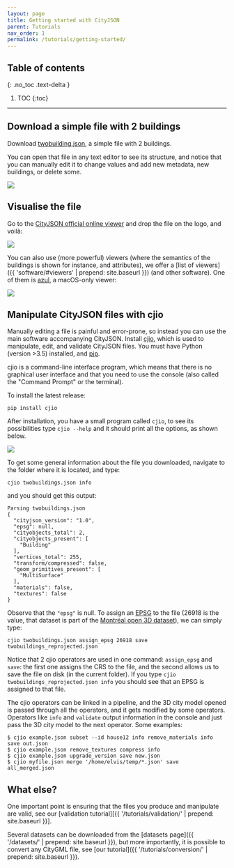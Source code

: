 ```yaml
---
layout: page
title: Getting started with CityJSON
parent: Tutorials
nav_order: 1
permalink: /tutorials/getting-started/
---
```


## Table of contents
{: .no_toc .text-delta }

1. TOC
{:toc}

---

## Download a simple file with 2 buildings

Download [twobuilding.json](../files/twobuildings.json), a simple file with 2 buildings.

You can open that file in any text editor to see its structure, and notice that you can manually edit it to change values and add new metadata, new buildings, or delete some.

![](../files/gs-structure.png)


## Visualise the file

Go to the [CityJSON official online viewer](https://view.cityjson.org) and drop the file on the logo, and voilà:

![](../files/gs-viewer.png)

You can also use (more powerful) viewers (where the semantics of the buildings is shown for instance, and attributes), we offer a [list of viewers]({{ 'software/#viewers' | prepend: site.baseurl }}) (and other software).
One of them is [azul](https://itunes.apple.com/nl/app/azul/id1173239678?mt=12), a macOS-only viewer:

![](../files/gs-azul.png)


## Manipulate CityJSON files with cjio

Manually editing a file is painful and error-prone, so instead you can use the main software accompanying CityJSON.
Install [cjio](https://github.com/tudelft3d/cjio), which is used to manipulate, edit, and validate CityJSON files.
You must have Python (version >3.5) installed, and [pip](https://pypi.org/project/pip/).

cjio is a command-line interface program, which means that there is no graphical user interface and that you need to use the console (also called the "Command Prompt" or the terminal).

To install the latest release:
```
pip install cjio
```

After installation, you have a small program called `cjio`, to see its possibilities type `cjio --help` and it should print all the options, as shown below.

![](../files/gs-cjiohelp.png)


To get some general information about the file you downloaded, navigate to the folder where it is located, and type:

```
cjio twobuildings.json info
```

and you should get this output:
```
Parsing twobuildings.json
{
  "cityjson_version": "1.0",
  "epsg": null,
  "cityobjects_total": 2,
  "cityobjects_present": [
    "Building"
  ],
  "vertices_total": 255,
  "transform/compressed": false,
  "geom_primitives_present": [
    "MultiSurface"
  ],
  "materials": false,
  "textures": false
}
```
Observe that the `"epsg"` is null.
To assign an [EPSG](https://epsg.io/) to the file (26918 is the value, that dataset is part of the [Montréal open 3D dataset](http://donnees.ville.montreal.qc.ca/dataset/maquette-numerique-batiments-citygml-lod2-avec-textures)), we can simply type:
```
cjio twobuildings.json assign_epsg 26918 save twobuildings_reprojected.json 
```
Notice that 2 cjio operators are used in one command: `assign_epsg` and `save`: the first one assigns the CRS to the file, and the second allows us to save the file on disk (in the current folder).
If you type `cjio twobuildings_reprojected.json info` you should see that an EPSG is assigned to that file.

The cjio operators can be linked in a pipeline, and the 3D city model opened is passed through all the operators, and it gets modified by some operators.
Operators like `info` and `validate` output information in the console and just pass the 3D city model to the next operator.
Some examples:

```
$ cjio example.json subset --id house12 info remove_materials info save out.json
$ cjio example.json remove_textures compress info
$ cjio example.json upgrade_version save new.json
$ cjio myfile.json merge '/home/elvis/temp/*.json' save all_merged.json
```


## What else?

One important point is ensuring that the files you produce and manipulate are valid, see our [validation tutorial][{{ '/tutorials/validation/' | prepend: site.baseurl }}].

Several datasets can be downloaded from the [datasets page]({{ '/datasets/' | prepend: site.baseurl }}), but more importantly, it is possible to convert any CityGML file, see [our tutorial]({{ '/tutorials/conversion/' | prepend: site.baseurl }}).

